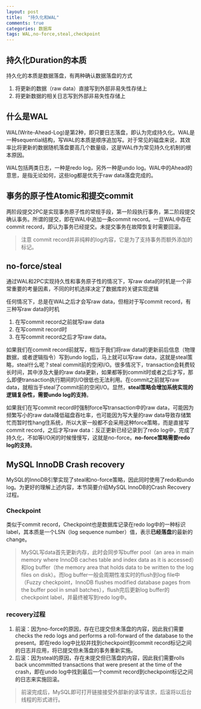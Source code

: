 ```yaml
---
layout: post
title:  "持久化和WAL"
comments: true
categories: 数据库 
tags: WAL,no-force,steal,checkpoint
---
```

## 持久化Duration的本质
持久化的本质是数据落盘，有两种确认数据落盘的方式
1. 将更新的数据（raw data）直接写到外部非易失性存储上
2. 将更新数据的相关日志写到外部非易失性存储上

## 什么是WAL
WAL(Write-Ahead-Log)是第2种，即只要日志落盘，即认为完成持久化。WAL是一种sequential结构，写WAL的本质是顺序追加写。对于常见的磁盘来说，其效率比将更新的数据随机落盘要高几个数量级，这是WAL作为常见持久化机制的根本原因。

WAL包括两类日志，一种是redo log，另外一种是undo log。WAL中的Ahead的意思，是指无论如何，这些log都是优先于raw data落盘完成的。

## 事务的原子性Atomic和提交commit
两阶段提交2PC是实现事务原子性的常规手段，第一阶段执行事务，第二阶段提交确认事务。所谓的提交，即在WAL中追加一条commit record。一旦WAL中存在commit record，即认为事务已经提交。未提交事务在故障恢复时需要回滚。

> 注意
> commit record并非纯粹的log内容，它是为了支持事务而额外添加的标记。

## no-force/steal
通过WAL和2PC实现持久性和事务原子性的情况下，写raw data的时机是一个非常重要的考量因素，不同的时机选择决定了数据库的关键实现逻辑

任何情况下，总是在WAL之后才会写raw data，但相对于写commit record，有三种写raw data的时机
1. 在写commit record之前就写raw data
2. 在写commit record时
3. 在写commit record之后才写raw data。


如果我们在commit record前就写，相当于我们将raw data的更新前后信息（物理数据，或者逻辑指令）写到undo log后，马上就可以写raw data，这就是steal策略，steal什么呢？steal commit前的空闲I/O。很多情况下，transaction会耗费较长时间，其中涉及大量的raw data更新，如果都等到commit时或者之后才写，那么即便transaction执行期间的I/O很低也无法利用。在commit之前就写raw data，就相当于steal了commit前的空闲I/O。显然，**steal策略会增加系统实现的逻辑复杂性，需要undo log的支持**。

如果我们在写commit record时强制force写transaction中的raw data，可能因为频繁写小的raw data降低磁盘吞吐率，也可能因为写大量的raw data导致存储繁忙而暂时性hang住系统，所以大家一般都不会采用这种force策略，而是直接写commit record，之后才写raw data：反正更新已经记录到了redo log中，完成了持久化，不如等I/O闲的时候慢慢写，这就是no-force。**no-force策略需要redo log的支持**。

## MySQL InnoDB Crash recovery
MySQL的InnoDB引擎实现了steal和no-force策略，因此同时使用了redo和undo log。为更好的理解上述内容，本节简要介绍MySQL InnoDB的Crash Recovery过程。

### Checkpoint
类似于commit record，Checkpoint也是数据库记录在redo log中的一种标识label，其本质是一个LSN（log sequence number）值，表示**已经落盘**的最新的change。

> MySQL写data首先更新内存，此时会同步写buffer pool（an area in main memory where InnoDB caches table and index data as it is accessed）和log buffer（the memory area that holds data to be written to the log files on disk）。而log buffer一般会周期性准实时的flush到log file中（Fuzzy checkpoint，InnoDB flushes modified database pages from the buffer pool in small batches），flush完后更新log buffer的checkpoint label，并最终被写到redo log中。

### recovery过程
1. 前滚：因为no-force的原因，存在已提交但未落盘的内容，因此我们需要checks the redo logs and performs a roll-forward of the database to the present。即在redo log中比较并找到checkpoint到commit record标记之间的日志并应用，将已提交但未落盘的事务重新实施。
2. 后滚：因为steal的原因，存在未提交但已落盘的内容，因此我们需要rolls back uncommitted transactions that were present at the time of the crash，即在undo log中找到最后一个commit record到checkpoint标记之间的日志来实施回滚。
> 前滚完成后，MySQL即可打开链接接受外部新的读写请求，后滚将以后台线程的形式进行。